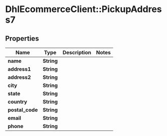# DhlEcommerceClient::PickupAddress7

## Properties
Name | Type | Description | Notes
------------ | ------------- | ------------- | -------------
**name** | **String** |  |
**address1** | **String** |  |
**address2** | **String** |  |
**city** | **String** |  |
**state** | **String** |  |
**country** | **String** |  |
**postal_code** | **String** |  |
**email** | **String** |  |
**phone** | **String** |  |



